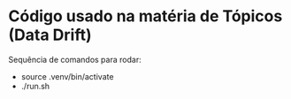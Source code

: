 # Código usado na matéria de Tópicos (Data Drift)
Sequência de comandos para rodar:
- source .venv/bin/activate
- ./run.sh

